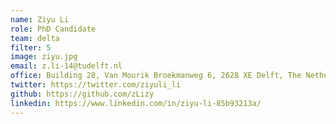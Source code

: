 ```yaml
---
name: Ziyu Li
role: PhD Candidate
team: delta
filter: 5
image: ziyu.jpg
email: z.li-14@tudelft.nl
office: Building 28, Van Mourik Broekmanweg 6, 2628 XE Delft, The Netherlands
twitter: https://twitter.com/ziyuli_li
github: https://github.com/zLizy
linkedin: https://www.linkedin.com/in/ziyu-li-85b93213a/
---
```

